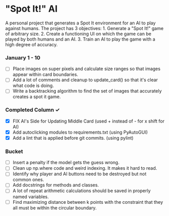 # "Spot It!" AI
A personal project that generates a Spot It environment for an AI to play against humans. The project has
3 objectives:
    1. Generate a "Spot It!" game of arbitrary size.
    2. Create a functioning UI on which the game can be played by both humans and an AI.
    3. Train an AI to play the game with a high degree of accuracy.

### January 1 - 10
- [ ] Place images on super pixels and calculate size ranges so that images appear within card boundaries.
- [ ] Add a lot of comments and cleanup to update_card() so that it's clear what code is doing.
- [ ] Write a backtracking algorithm to find the set of images that accurately creates a spot it game.

### Completed Column ✓
- [x] FIX AI's Side for Updating Middle Card (used + instead of - for x shift for AI) 
- [x] Add autoclicking modules to requirements.txt (using PyAutoGUI)
- [x] Add a lint that is applied before git commits. (using pylint)

### Bucket

- [ ] Insert a penalty if the model gets the guess wrong.
- [ ] Clean up np.where code and weird indexing. It makes it hard to read.
- [ ] Identify why player and AI buttons need to be destroyed but not common ones.
- [ ] Add docstrings for methods and classes.
- [ ] A lot of repeat arithmetic calculations should be saved in properly named variables.
- [ ] Find maximizing distance between k points with the constraint that they all must be within the circular boundary.